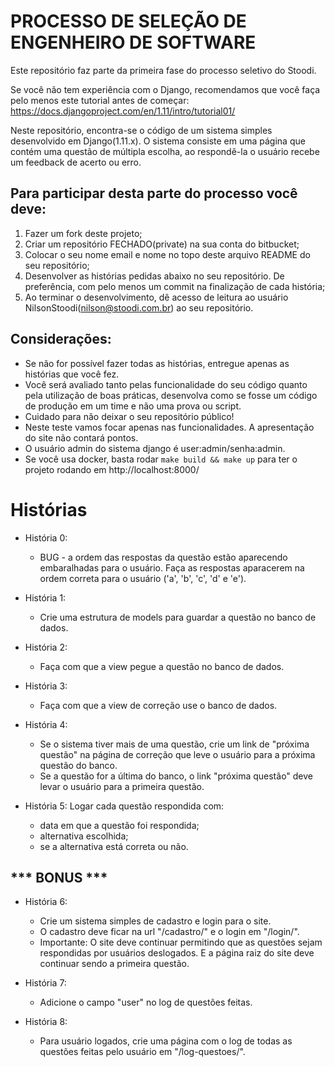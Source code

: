 # PROCESSO DE SELEÇÃO DE ENGENHEIRO DE SOFTWARE

Este repositório faz parte da primeira fase do processo seletivo do Stoodi.

Se você não tem experiência com o Django, recomendamos que você faça pelo menos
este tutorial antes de começar:
https://docs.djangoproject.com/en/1.11/intro/tutorial01/

Neste repositório, encontra-se o código de um sistema simples desenvolvido em
Django(1.11.x). O sistema consiste em uma página que contém uma questão de
múltipla escolha, ao respondê-la o usuário recebe um feedback de acerto ou erro.


## Para participar desta parte do processo você deve:
1. Fazer um fork deste projeto;
2. Criar um repositório FECHADO(private) na sua conta do bitbucket;
3. Colocar o seu nome email e nome no topo deste arquivo README do seu
   repositório;
4. Desenvolver as histórias pedidas abaixo no seu repositório. De preferência,
   com pelo menos um commit na finalização de cada história;
5. Ao terminar o desenvolvimento, dê acesso de leitura ao usuário
   NilsonStoodi(nilson@stoodi.com.br) ao seu repositório.


## Considerações:
- Se não for possível fazer todas as histórias, entregue apenas as histórias que você fez.
- Você será avaliado tanto pelas funcionalidade do seu código quanto pela utilização de boas práticas, desenvolva como se fosse um código de produção em um time e não uma prova ou script.
- Cuidado para não deixar o seu repositório público!
- Neste teste vamos focar apenas nas funcionalidades. A apresentação do site não contará pontos.
- O usuário admin do sistema django é user:admin/senha:admin.
- Se você usa docker, basta rodar `make build && make up` para ter o projeto rodando em http://localhost:8000/


# Histórias

- História 0:
  - BUG - a ordem das respostas da questão estão aparecendo embaralhadas para o usuário. Faça as respostas aparacerem na ordem correta para o usuário ('a', 'b', 'c', 'd' e 'e').

- História 1:
  - Crie uma estrutura de models para guardar a questão no banco de dados.

- História 2:
  - Faça com que a view pegue a questão no banco de dados.

- História 3:
  - Faça com que a view de correção use o banco de dados.

- História 4:
  - Se o sistema tiver mais de uma questão, crie um link de "próxima questão" na página de correção que leve o usuário para a próxima
questão do banco.
  - Se a questão for a última do banco, o link "próxima questão" deve levar o usuário para a primeira questão.

- História 5: Logar cada questão respondida com:
  - data em que a questão foi respondida;
  - alternativa escolhida;
  - se a alternativa está correta ou não.


## *** BONUS ***

- História 6:
  - Crie um sistema simples de cadastro e login para o site.
  - O cadastro deve ficar na url "/cadastro/" e o login em "/login/".
  - Importante: O site deve continuar permitindo que as questões sejam respondidas por usuários deslogados. E a página raiz do site deve continuar sendo a primeira questão.

- História 7:
  - Adicione o campo "user" no log de questões feitas.

- História 8:
  - Para usuário logados, crie uma página com o log de todas as questões feitas pelo usuário em "/log-questoes/".

